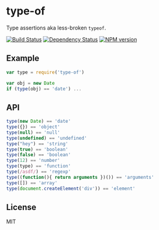 # type-of

  Type assertions aka less-broken `typeof`.


[![Build Status](https://travis-ci.org/ForbesLindesay/type-of.png?branch=master)](https://travis-ci.org/ForbesLindesay/type-of)
[![Dependency Status](https://gemnasium.com/ForbesLindesay/type-of.png)](https://gemnasium.com/ForbesLindesay/type-of)
[![NPM version](https://badge.fury.io/js/type-of.png)](http://badge.fury.io/js/type-of)

## Example

```js
var type = require('type-of')

var obj = new Date
if (type(obj) == 'date') ...
```

## API

```js
type(new Date) == 'date'
type({}) == 'object'
type(null) == 'null'
type(undefined) == 'undefined'
type("hey") == 'string'
type(true) == 'boolean'
type(false) == 'boolean'
type(12) == 'number'
type(type) == 'function'
type(/asdf/) == 'regexp'
type((function(){ return arguments })()) == 'arguments'
type([]) == 'array'
type(document.createElement('div')) == 'element'
```

## License

  MIT
